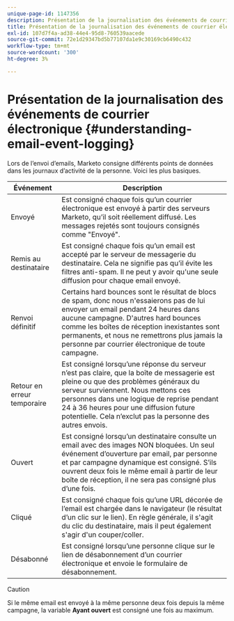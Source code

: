 ```yaml
---
unique-page-id: 1147356
description: Présentation de la journalisation des événements de courrier électronique - Documents Marketo - Documentation du produit
title: Présentation de la journalisation des événements de courrier électronique
exl-id: 107d7f4a-ad38-44e4-95d8-760539aacede
source-git-commit: 72e1d29347bd5b77107da1e9c30169cb6490c432
workflow-type: tm+mt
source-wordcount: '300'
ht-degree: 3%

---
```


# Présentation de la journalisation des événements de courrier électronique {#understanding-email-event-logging}

Lors de l’envoi d’emails, Marketo consigne différents points de données dans les journaux d’activité de la personne. Voici les plus basiques.

| Événement | Description |
|---|---|
| Envoyé | Est consigné chaque fois qu’un courrier électronique est envoyé à partir des serveurs Marketo, qu’il soit réellement diffusé. Les messages rejetés sont toujours consignés comme &quot;Envoyé&quot;. |
| Remis au destinataire | Est consigné chaque fois qu’un email est accepté par le serveur de messagerie du destinataire. Cela ne signifie pas qu’il évite les filtres anti-spam. Il ne peut y avoir qu&#39;une seule diffusion pour chaque email envoyé. |
| Renvoi définitif | Certains hard bounces sont le résultat de blocs de spam, donc nous n&#39;essaierons pas de lui envoyer un email pendant 24 heures dans aucune campagne. D&#39;autres hard bounces comme les boîtes de réception inexistantes sont permanents, et nous ne remettrons plus jamais la personne par courrier électronique de toute campagne. |
| Retour en erreur temporaire | Est consigné lorsqu’une réponse du serveur n’est pas claire, que la boîte de messagerie est pleine ou que des problèmes généraux du serveur surviennent. Nous mettons ces personnes dans une logique de reprise pendant 24 à 36 heures pour une diffusion future potentielle. Cela n’exclut pas la personne des autres envois. |
| Ouvert | Est consigné lorsqu’un destinataire consulte un email avec des images NON bloquées. Un seul événement d’ouverture par email, par personne et par campagne dynamique est consigné. S’ils ouvrent deux fois le même email à partir de leur boîte de réception, il ne sera pas consigné plus d’une fois. |
| Cliqué | Est consigné chaque fois qu’une URL décorée de l’email est chargée dans le navigateur (le résultat d’un clic sur le lien). En règle générale, il s&#39;agit du clic du destinataire, mais il peut également s&#39;agir d&#39;un couper/coller. |
| Désabonné | Est consigné lorsqu’une personne clique sur le lien de désabonnement d’un courrier électronique et envoie le formulaire de désabonnement. |

>[!CAUTION]
>
>Si le même email est envoyé à la même personne deux fois depuis la même campagne, la variable **Ayant ouvert** est consigné une fois au maximum.
